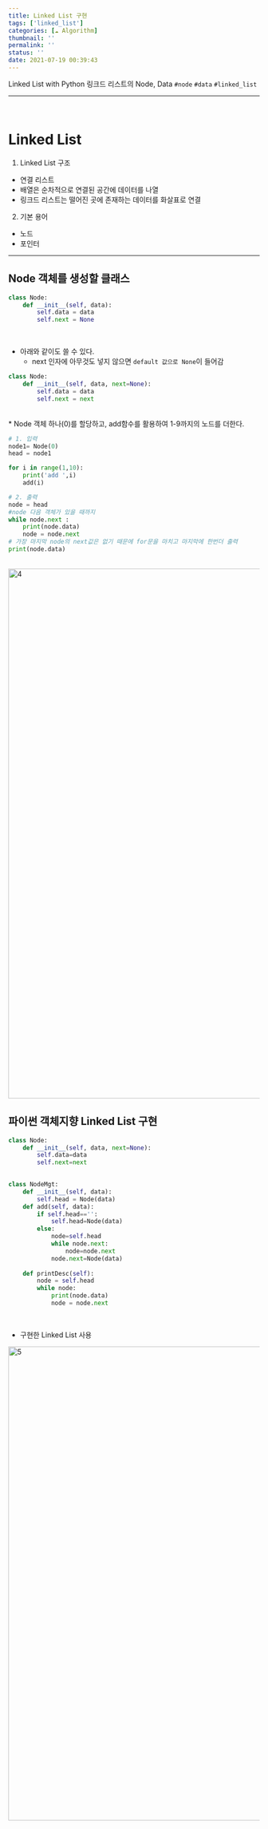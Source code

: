 ```yaml
---
title: Linked List 구현
tags: ['linked_list']
categories: [☁️ Algorithm]
thumbnail: ''
permalink: ''
status: ''
date: 2021-07-19 00:39:43
---
```


Linked List with Python
링크드 리스트의 Node, Data
`#node` `#data` `#linked_list`
<!-- excerpt -->
<!-- toc -->

---

<br>

# Linked List

1. Linked List 구조
* 연결 리스트
* 배열은 순차적으로 연결된 공간에 데이터를 나열
* 링크드 리스트는 떨어진 곳에 존재하는 데이터를 화살표로 연결

2. 기본 용어
* 노드
* 포인터

---

## Node 객체를 생성할 클래스

```python
class Node:
    def __init__(self, data):
        self.data = data
        self.next = None
```
<br>

* 아래와 같이도 쓸 수 있다.
  - next 인자에 아무것도 넣지 않으면 `default 값으로 None`이 들어감

```python
class Node:
    def __init__(self, data, next=None):
        self.data = data
        self.next = next
```

<br>
* Node 객체 하나(0)를 할당하고, add함수를 활용하여 1-9까지의 노드를 더한다.

```python
# 1. 입력
node1= Node(0)
head = node1

for i in range(1,10):
    print('add ',i)
    add(i)

# 2. 출력
node = head
#node 다음 객체가 있을 때까지
while node.next : 
    print(node.data)
    node = node.next
# 가장 마지막 node의 next값은 없기 때문에 for문을 마치고 마지막에 한번더 출력
print(node.data) 
```
<br>
<img width="1062" alt="4" src="https://user-images.githubusercontent.com/28856435/126073591-23031a06-9a7b-42d9-ad47-667624343fbd.png">
<br>

## 파이썬 객체지향 Linked List 구현

```python
class Node:
    def __init__(self, data, next=None):
        self.data=data
        self.next=next
        

class NodeMgt:
    def __init__(self, data):
        self.head = Node(data)
    def add(self, data):
        if self.head=='':
            self.head=Node(data)
        else:
            node=self.head
            while node.next:
                node=node.next
            node.next=Node(data)
    
    def printDesc(self):
        node = self.head
        while node:
            print(node.data)
            node = node.next
```
<br>

* 구현한 Linked List 사용

<img width="950" alt="5" src="https://user-images.githubusercontent.com/28856435/126073891-c22c8817-0c1a-478e-9b86-53b9adf5394c.png">

<br>
